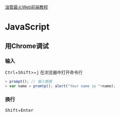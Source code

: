[油管最火Web前端教程](https://www.bilibili.com/video/BV17b41137yx?p=11)

# JavaScript

## 用Chrome调试

### 输入

<kbd>Ctrl</kbd>+<kbd>Shift</kbd>>+<kbd>j</kbd>	在浏览器中打开命令行

```javascript
> prompt(); // 输入数据
> var name = promtp(); alert("Your name is "+name);
```

### 换行

<kbd>Shift</kbd>+<kbd>Enter</kbd>